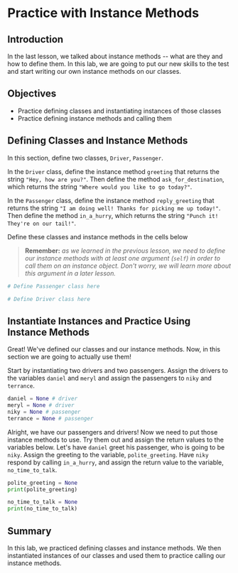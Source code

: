 
# Practice with Instance Methods

## Introduction
In the last lesson, we talked about instance methods -- what are they and how to define them. In this lab, we are going to put our new skills to the test and start writing our own instance methods on our classes.

## Objectives

* Practice defining classes and instantiating instances of those classes
* Practice defining instance methods and calling them

## Defining Classes and Instance Methods

In this section, define two classes, `Driver`, `Passenger`. 

In the `Driver` class, define the instance method `greeting` that returns the string `"Hey, how are you?"`. Then define the method `ask_for_destination`, which returns the string `"Where would you like to go today?"`. 

In the `Passenger` class, define the instance method `reply_greeting` that returns the string `"I am doing well! Thanks for picking me up today!"`. Then define the method `in_a_hurry`, which returns the string `"Punch it! They're on our tail!"`. 

Define these classes and instance methods in the cells below
    
> **Remember:** *as we learned in the previous lesson, we need to define our instance methods with at least one argument (`self`) in order to call them on an instance object. Don't worry, we will learn more about this argument in a later lesson.*


```python
# Define Passenger class here
```


```python
# Define Driver class here
```

## Instantiate Instances and Practice Using Instance Methods
Great! We've defined our classes and our instance methods. Now, in this section we are going to actually use them!

Start by instantiating two drivers and two passengers. Assign the drivers to the variables `daniel` and `meryl` and assign the passengers to `niky` and `terrance`.


```python
daniel = None # driver
meryl = None # driver
niky = None # passenger
terrance = None # passenger
```

Alright, we have our passengers and drivers! Now we need to put those instance methods to use. Try them out and assign the return values to the variables below. Let's have `daniel` greet his passenger, who is going to be `niky`. Assign the greeting to the variable, `polite_greeting`. Have `niky` respond by calling `in_a_hurry`, and assign the return value to the variable, `no_time_to_talk`.


```python
polite_greeting = None
print(polite_greeting)
```


```python
no_time_to_talk = None
print(no_time_to_talk)
```

## Summary
In this lab, we practiced defining classes and instance methods. We then instantiated instances of our classes and used them to practice calling our instance methods. 
